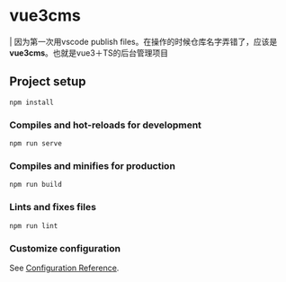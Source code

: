 # vue3cms

| 因为第一次用vscode publish files。在操作的时候仓库名字弄错了，应该是**vue3cms**。也就是vue3＋TS的后台管理项目

## Project setup

```
npm install
```

### Compiles and hot-reloads for development

```
npm run serve
```

### Compiles and minifies for production

```
npm run build
```

### Lints and fixes files

```
npm run lint
```

### Customize configuration

See [Configuration Reference](https://cli.vuejs.org/config/).
